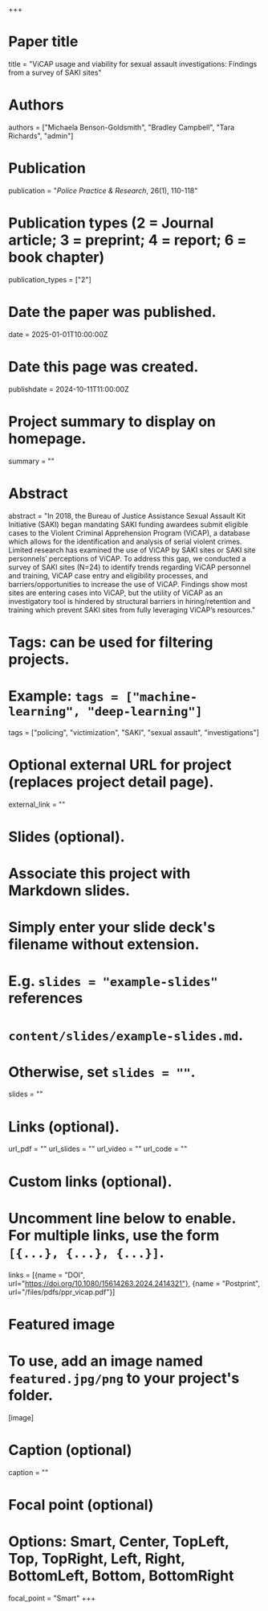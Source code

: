 +++
# Paper title
title = "ViCAP usage and viability for sexual assault investigations: Findings from a survey of SAKI sites"

# Authors
authors = ["Michaela Benson-Goldsmith", "Bradley Campbell", "Tara Richards", "admin"]

# Publication
publication = "*Police Practice & Research*, 26(1), 110-118"

# Publication types (2 = Journal article; 3 = preprint; 4 = report; 6 = book chapter)
publication_types = ["2"]

# Date the paper was published.
date = 2025-01-01T10:00:00Z

# Date this page was created.
publishdate = 2024-10-11T11:00:00Z

# Project summary to display on homepage.
summary = ""

# Abstract
abstract = "In 2018, the Bureau of Justice Assistance Sexual Assault Kit Initiative (SAKI) began mandating SAKI funding awardees submit eligible cases to the Violent Criminal Apprehension Program (ViCAP), a database which allows for the identification and analysis of serial violent crimes. Limited research has examined the use of ViCAP by SAKI sites or SAKI site personnels’ perceptions of ViCAP. To address this gap, we conducted a survey of SAKI sites (N=24) to identify trends regarding ViCAP personnel and training, ViCAP case entry and eligibility processes, and barriers/opportunities to increase the use of ViCAP. Findings show most sites are entering cases into ViCAP, but the utility of ViCAP as an investigatory tool is hindered by structural barriers in hiring/retention and training which prevent SAKI sites from fully leveraging ViCAP’s resources."

# Tags: can be used for filtering projects.
# Example: `tags = ["machine-learning", "deep-learning"]`
tags = ["policing", "victimization", "SAKI", "sexual assault", "investigations"]

# Optional external URL for project (replaces project detail page).
external_link = ""

# Slides (optional).
#   Associate this project with Markdown slides.
#   Simply enter your slide deck's filename without extension.
#   E.g. `slides = "example-slides"` references 
#   `content/slides/example-slides.md`.
#   Otherwise, set `slides = ""`.
slides = ""

# Links (optional).
url_pdf = ""
url_slides = ""
url_video = ""
url_code = ""

# Custom links (optional).
#   Uncomment line below to enable. For multiple links, use the form `[{...}, {...}, {...}]`.
links = [{name = "DOI", url="https://doi.org/10.1080/15614263.2024.2414321"}, {name = "Postprint", url="/files/pdfs/ppr_vicap.pdf"}]

# Featured image
# To use, add an image named `featured.jpg/png` to your project's folder. 
[image]
  # Caption (optional)
  caption = ""
  
  # Focal point (optional)
  # Options: Smart, Center, TopLeft, Top, TopRight, Left, Right, BottomLeft, Bottom, BottomRight
  focal_point = "Smart"
+++

